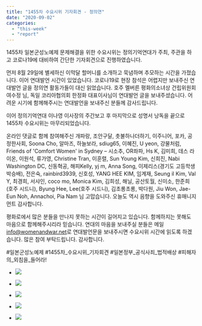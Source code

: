 ```yaml
---
title: "1455차 수요시위 기자회견 - 정의연"
date: "2020-09-02"
categories: 
  - "this-week"
  - "report"
---
```


1455차 일본군성노예제 문제해결을 위한 수요시위는 정의기억연대가 주최, 주관을 하고 코로나19에 대비하여 간단한 기자회견으로 진행하였습니다.

먼저 8월 29일에 별세하신 이막달 할머니를 소개하고 묵념하며 추모하는 시간을 가졌습니다. 이어 연대발언 시간이 있었습니다. 코로나19로 현장 참석은 어렵지만 보내주신 연대발언 글을 정의연 활동가들이 대신 읽었습니다. 호주 멜버른 평화의소녀상 건립위원회 여수정 님, 독일 코리아협의회 한정화 대표이사님이 연대발언 글을 보내주셨습니다. 어려운 시기에 함께해주시는 연대발언을 보내주신 분들께 감사드립니다.

이어 정의기억연대 이나영 이사장의 주간보고 후 마지막으로 성명서 낭독을 끝으로 1455차 수요시위는 마무리되었습니다.

온라인 댓글로 함께 참여해주신 개파랑, 조안구달, 촛불하나더하기, 이주니어, 포카, 공정한사회, Soona Cho, 알마즈, 하늘보라, sdiug65, 이혜진, U yeon, 강물처럼, Friends of 'Comfort Women' in Sydney – 시소추, OR좌파, Hs K, 김미희, 데스 라이온, 이원석, 류가영, Christine Tran, 이훈렬, Sun Young Kim, 신희진, Nabi Washington DC, 신동혁공, 해피Kelly, yj m, Anna Song, 이제리스(경기도 고등학생 박승배), 전은숙, rainbird3939, 신호성, YANG HEE KIM, 임계재, Seung il Kim, Val Y, 최경희, 서샤인, coco mo, Monica Kim, 김희성, 해닐, 공산토월, 신미소, 한준희(호주 시드니), Byung Hee, Lee(호주 시드니), 김초롱초롱, 박다원, Jiu Won, Jae-Eun Noh, Annachoi, Pia Nam 님 ​고맙습니다. 오늘도 역시 음향을 도와주신 휴매니지먼트 감사합니다.

평화로에서 많은 분들을 만나지 못하는 시간이 길어지고 있습니다. 함께하지는 못해도 마음으로 함께해주시리라 믿습니다. 연대의 마음을 보내주실 분들은 메일 [info@womenandwar.net](mailto:info@womenandwar.net)로 연대발언문을 보내주시면 수요시위 시간에 읽도록 하겠습니다. 많은 참여 부탁드립니다. 감사합니다.

#일본군성노예제 #1455차\_수요시위\_기자회견 #일본정부\_공식사죄\_법적배상 #피해자의\_외침을\_들어라!

- ![](http://womenandwar.net/kr/wp-content/uploads/2020/09/크기변환IMGP9444-1.jpg)
    
- ![](http://womenandwar.net/kr/wp-content/uploads/2020/09/크기변환IMGP9459-1.jpg)
    
- ![](http://womenandwar.net/kr/wp-content/uploads/2020/09/크기변환IMGP9477-1.jpg)
    
- ![](http://womenandwar.net/kr/wp-content/uploads/2020/09/크기변환IMGP9505-1.jpg)
    
- ![](http://womenandwar.net/kr/wp-content/uploads/2020/09/크기변환IMGP9524-1.jpg)
